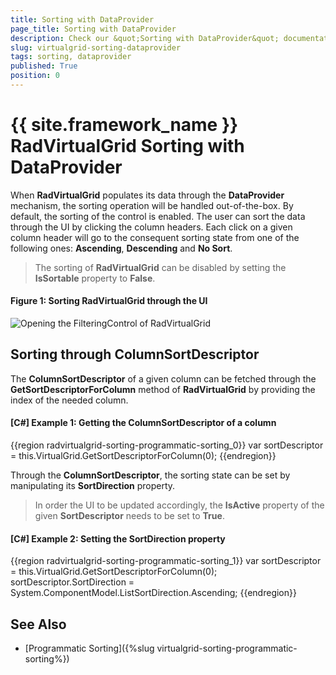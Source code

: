 ```yaml
---
title: Sorting with DataProvider
page_title: Sorting with DataProvider
description: Check our &quot;Sorting with DataProvider&quot; documentation article for the RadVirtualGrid {{ site.framework_name }} control.
slug: virtualgrid-sorting-dataprovider
tags: sorting, dataprovider
published: True
position: 0
---
```


# {{ site.framework_name }} RadVirtualGrid Sorting with DataProvider

When __RadVirtualGrid__ populates its data through the __DataProvider__ mechanism, the sorting operation will be handled out-of-the-box. By default, the sorting of the control is enabled. The user can sort the data through the UI by clicking the column headers. Each click on a given column header will go to the consequent sorting state from one of the following ones: __Ascending__, __Descending__ and __No Sort__.

> The sorting of __RadVirtualGrid__ can be disabled by setting the __IsSortable__ property to __False__.

#### __Figure 1: Sorting RadVirtualGrid through the UI__
![Opening the FilteringControl of RadVirtualGrid](images/RadVirtualGrid_Sorting_01.png)

## Sorting through ColumnSortDescriptor

The __ColumnSortDescriptor__ of a given column can be fetched through the __GetSortDescriptorForColumn__ method of __RadVirtualGrid__ by providing the index of the needed column.

#### __[C#] Example 1: Getting the ColumnSortDescriptor of a column__

{{region radvirtualgrid-sorting-programmatic-sorting_0}}
	var sortDescriptor = this.VirtualGrid.GetSortDescriptorForColumn(0);
{{endregion}}

Through the __ColumnSortDescriptor__, the sorting state can be set by manipulating its __SortDirection__ property.

> In order the UI to be updated accordingly, the __IsActive__ property of the given __SortDescriptor__ needs to be set to __True__.

#### __[C#] Example 2: Setting the SortDirection property__

{{region radvirtualgrid-sorting-programmatic-sorting_1}}
	var sortDescriptor = this.VirtualGrid.GetSortDescriptorForColumn(0);
	sortDescriptor.SortDirection = System.ComponentModel.ListSortDirection.Ascending;
{{endregion}}

## See Also

* [Programmatic Sorting]({%slug virtualgrid-sorting-programmatic-sorting%})
